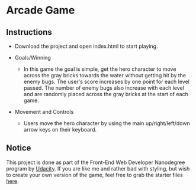 # Arcade Game

## Instructions

* Download the project and open index.html to start playing.

* Goals/Winning
  * In this game the goal is simple, get the hero character to move across the gray bricks towards the water without getting hit by the enemy bugs. The user's score increases by one point for each level passed. The number of enemy bugs also increase with each level and are randomly placed across the gray bricks at the start of each game.

* Movement and Controls
  * Users move the hero character by using the main up/right/left/down arrow keys on their keyboard.



## Notice

This project is done as part of the Front-End Web Developer Nanodegree program by [Udacity](https://www.udacity.com). If you are like me and rather bad with styling, but wish to create your own version of the game, feel free to grab the starter files [here](https://github.com/udacity/frontend-nanodegree-arcade-game).
